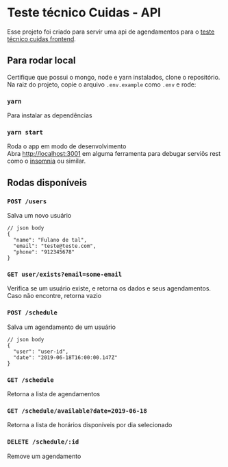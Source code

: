 # Teste técnico Cuidas - API

Esse projeto foi criado para servir uma api de agendamentos para
o [teste técnico cuidas frontend](https://github.com/raphaellopes/cuidas-frontend).

## Para rodar local

Certifique que possui o mongo, node e yarn instalados, clone o repositório.
Na raiz do projeto, copie o arquivo `.env.example` como `.env` e rode:

### `yarn`

Para instalar as dependências

### `yarn start`

Roda o app em modo de desenvolvimento<br>
Abra [http://localhost:3001](http://localhost:3001) em alguma ferramenta
para debugar serviõs rest como o [insomnia](https://insomnia.rest/) ou
similar.


## Rodas disponíveis

### `POST /users`

Salva um novo usuário

```
// json body
{
  "name": "Fulano de tal",
  "email": "teste@teste.com",
  "phone": "912345678"
}
```

### `GET user/exists?email=some-email`

Verifica se um usuário existe, e retorna os dados e seus agendamentos. 
Caso não encontre, retorna vazio

### `POST /schedule`

Salva um agendamento de um usuário

```
// json body
{
  "user": "user-id",
  "date": "2019-06-18T16:00:00.147Z"
}
```

### `GET /schedule`

Retorna a lista de agendamentos

### `GET /schedule/available?date=2019-06-18`

Retorna a lista de horários disponíveis por dia selecionado

### `DELETE /schedule/:id`

Remove um agendamento
